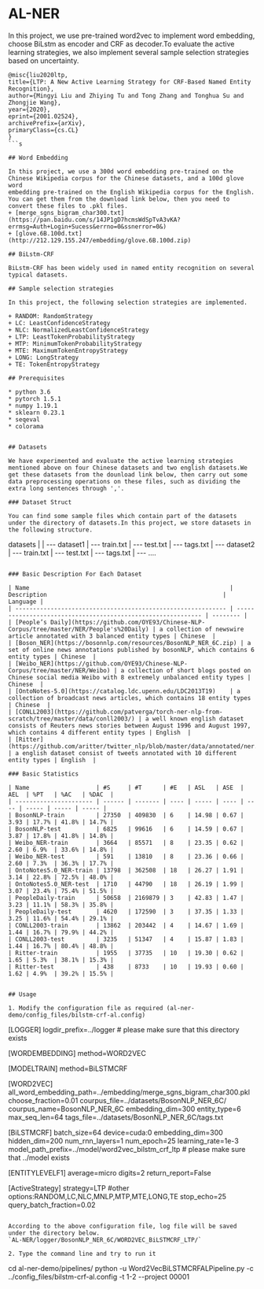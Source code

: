 # AL-NER

In this project, we use pre-trained word2vec to implement word embedding, choose BiLstm as encoder and CRF as decoder.To evaluate the active learning strategies, we also implement several sample selection strategies based on uncertainty.

```
@misc{liu2020ltp,
title={LTP: A New Active Learning Strategy for CRF-Based Named Entity Recognition},
author={Mingyi Liu and Zhiying Tu and Tong Zhang and Tonghua Su and Zhongjie Wang},
year={2020},
eprint={2001.02524},
archivePrefix={arXiv},
primaryClass={cs.CL}
}
```s

## Word Embedding

In this project, we use a 300d word embedding pre-trained on the Chinese Wikipedia corpus for the Chinese datasets, and a 100d glove word
embedding pre-trained on the English Wikipedia corpus for the English.
You can get them from the download link below, then you need to convert these files to .pkl files.
+ [merge_sgns_bigram_char300.txt](https://pan.baidu.com/s/14JP1gD7hcmsWdSpTvA3vKA?errmsg=Auth+Login+Sucess&errno=0&ssnerror=0&)
+ [glove.6B.100d.txt](http://212.129.155.247/embedding/glove.6B.100d.zip)

## BiLstm-CRF

BiLstm-CRF has been widely used in named entity recognition on several typical datasets.

## Sample selection strategies

In this project, the following selection strategies are implemented.

+ RANDOM: RandomStrategy
+ LC: LeastConfidenceStrategy
+ NLC: NormalizedLeastConfidenceStrategy
+ LTP: LeastTokenProbabilityStrategy
+ MTP: MinimumTokenProbabilityStrategy
+ MTE: MaximumTokenEntropyStrategy
+ LONG: LongStrategy
+ TE: TokenEntropyStrategy

## Prerequisites

* python 3.6
* pytorch 1.5.1
* numpy 1.19.1
* sklearn 0.23.1
* seqeval
* colorama


## Datasets

We have experimented and evaluate the active learning strategies mentioned above on four Chinese datasets and two english datasets.We get these datasets from the dounload link below, then carry out some data preprocessing operations on these files, such as dividing the extra long sentences through ','.

### Dataset Struct

You can find some sample files which contain part of the datasets under the directory of datasets.In this project, we store datasets in the following structure.

```
datasets
    |
    | --- dataset1
                | --- train.txt
                | --- test.txt
                | --- tags.txt
    | --- dataset2
                | --- train.txt
                | --- test.txt
                | --- tags.txt
    | --- ....
```

### Basic Description For Each Dataset

| Name                                                         | Description                                                  | Language |
| ------------------------------------------------------------ | ------------------------------------------------------------ | -------- |
| [People’s Daily](https://github.com/OYE93/Chinese-NLP-Corpus/tree/master/NER/People's%20Daily) | a collection of newswire article annotated with 3 balanced entity types | Chinese  |
| [Boson_NER](https://bosonnlp.com/resources/BosonNLP_NER_6C.zip) | a set of online news annotations published by bosonNLP, which contains 6 entity types | Chinese  |
| [Weibo_NER](https://github.com/OYE93/Chinese-NLP-Corpus/tree/master/NER/Weibo) | a collection of short blogs posted on Chinese social media Weibo with 8 extremely unbalanced entity types | Chinese  |
| [OntoNotes-5.0](https://catalog.ldc.upenn.edu/LDC2013T19)    | a collection of broadcast news articles, which contains 18 entity types | Chinese  |
| [CONLL2003](https://github.com/patverga/torch-ner-nlp-from-scratch/tree/master/data/conll2003/) | a well known english dataset consists of Reuters news stories between August 1996 and August 1997, which contains 4 different entity types | English  |
| [Ritter](https://github.com/aritter/twitter_nlp/blob/master/data/annotated/ner.txt) | a english dataset consist of tweets annotated with 10 different entity types | English  |

### Basic Statistics

| Name                   | #S     | #T      | #E   | ASL   | ASE  | AEL  | %PT   | %AC   | %DAC  |
| ---------------------- | ------ | ------- | ---- | ----- | ---- | ---- | ----- | ----- | ----- |
| BosonNLP-train         | 27350  | 409830  | 6    | 14.98 | 0.67 | 3.93 | 17.7% | 41.8% | 14.7% |
| BosonNLP-test          | 6825   | 99616   | 6    | 14.59 | 0.67 | 3.87 | 17.8% | 41.8% | 14.8% |
| Weibo_NER-train        | 3664   | 85571   | 8    | 23.35 | 0.62 | 2.60 | 6.9%  | 33.6% | 14.8% |
| Weibo_NER-test         | 591    | 13810   | 8    | 23.36 | 0.66 | 2.60 | 7.3%  | 36.3% | 17.7% |
| OntoNotes5.0_NER-train | 13798  | 362508  | 18   | 26.27 | 1.91 | 3.14 | 22.8% | 72.5% | 48.0% |
| OntoNotes5.0_NER-test  | 1710   | 44790   | 18   | 26.19 | 1.99 | 3.07 | 23.4% | 75.4% | 51.5% |
| PeopleDaily-train      | 50658  | 2169879 | 3    | 42.83 | 1.47 | 3.23 | 11.1% | 58.3% | 35.8% |
| PeopleDaily-test       | 4620   | 172590  | 3    | 37.35 | 1.33 | 3.25 | 11.6% | 54.4% | 29.1% |
| CONLL2003-train        | 13862  | 203442  | 4    | 14.67 | 1.69 | 1.44 | 16.7% | 79.9% | 44.2% |
| CONLL2003-test         | 3235   | 51347   | 4    | 15.87 | 1.83 | 1.44 | 16.7% | 80.4% | 48.8% |
| Ritter-train           | 1955   | 37735   | 10   | 19.30 | 0.62 | 1.65 | 5.3%  | 38.1% | 15.3% |
| Ritter-test            | 438    | 8733    | 10   | 19.93 | 0.60 | 1.62 | 4.9%  | 39.2% | 15.5% |


## Usage

1. Modify the configuration file as required (al-ner-demo/config_files/bilstm-crf-al.config)

```
[LOGGER]
logdir_prefix=../logger # please make sure that this directory exists

[WORDEMBEDDING]
method=WORD2VEC 

[MODELTRAIN]
method=BiLSTMCRF

[WORD2VEC]
all_word_embedding_path=../embedding/merge_sgns_bigram_char300.pkl
choose_fraction=0.01
courpus_file=../datasets/BosonNLP_NER_6C/
courpus_name=BosonNLP_NER_6C
embedding_dim=300
entity_type=6
max_seq_len=64
tags_file=../datasets/BosonNLP_NER_6C/tags.txt

[BiLSTMCRF]
batch_size=64
device=cuda:0
embedding_dim=300
hidden_dim=200
num_rnn_layers=1
num_epoch=25
learning_rate=1e-3
model_path_prefix=../model/word2vec_bilstm_crf_ltp # please make sure that ../model exists

[ENTITYLEVELF1]
average=micro
digits=2
return_report=False

[ActiveStrategy]
strategy=LTP #other options:RANDOM,LC,NLC,MNLP,MTP,MTE,LONG,TE
stop_echo=25
query_batch_fraction=0.02
```

According to the above configuration file, log file will be saved under the directory below.
`AL-NER/logger/BosonNLP_NER_6C/WORD2VEC_BiLSTMCRF_LTP/`

2. Type the command line and try to run it

```
cd al-ner-demo/pipelines/
python -u Word2VecBiLSTMCRFALPipeline.py -c ../config_files/bilstm-crf-al.config -t 1-2 --project 00001
```

